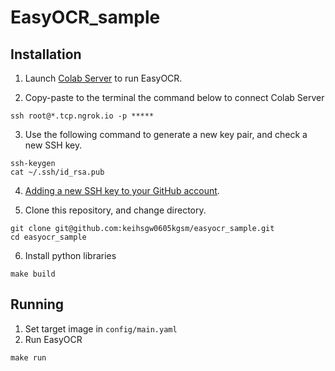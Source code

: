 # EasyOCR_sample

## Installation
1. Launch [Colab Server](https://github.com/keihsgw0605kgsm/easyocr_sample/blob/686788c2dbec14295a4b7131fa78e43206fea1d9/notebook/Colab_Server.ipynb) to run EasyOCR.

2. Copy-paste to the terminal the command below to connect Colab Server

```
ssh root@*.tcp.ngrok.io -p *****
```

3. Use the following command to generate a new key pair, and check a new SSH key.
```
ssh-keygen
cat ~/.ssh/id_rsa.pub
```

4. [Adding a new SSH key to your GitHub account](https://docs.github.com/en/authentication/connecting-to-github-with-ssh/adding-a-new-ssh-key-to-your-github-account).

5. Clone this repository, and change directory.
```
git clone git@github.com:keihsgw0605kgsm/easyocr_sample.git
cd easyocr_sample
```

6. Install python libraries

```
make build
```

## Running
1. Set target image in `config/main.yaml`
2. Run EasyOCR
```
make run
```
